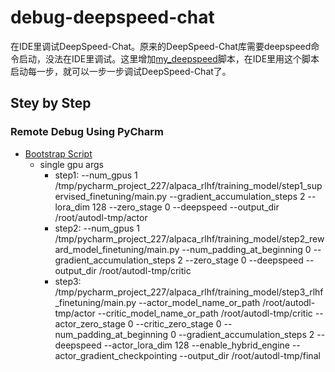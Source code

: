 # debug-deepspeed-chat
在IDE里调试DeepSpeed-Chat。原来的DeepSpeed-Chat库需要deepspeed命令启动，没法在IDE里调试。这里增加[my_deepspeed](alpaca_rlhf/training_model/my_deepspeed.py)脚本，在IDE里用这个脚本启动每一步，就可以一步一步调试DeepSpeed-Chat了。

## Stey by Step
### Remote Debug Using PyCharm
- [Bootstrap Script](alpaca_rlhf/training_model/my_deepspeed.py)
  - single gpu args
    - step1: --num_gpus 1 /tmp/pycharm_project_227/alpaca_rlhf/training_model/step1_supervised_finetuning/main.py --gradient_accumulation_steps 2 --lora_dim 128 --zero_stage 0 --deepspeed --output_dir /root/autodl-tmp/actor
    - step2: --num_gpus 1 /tmp/pycharm_project_227/alpaca_rlhf/training_model/step2_reward_model_finetuning/main.py --num_padding_at_beginning 0 --gradient_accumulation_steps 2 --zero_stage 0 --deepspeed --output_dir /root/autodl-tmp/critic
    - step3: /tmp/pycharm_project_227/alpaca_rlhf/training_model/step3_rlhf_finetuning/main.py --actor_model_name_or_path /root/autodl-tmp/actor --critic_model_name_or_path /root/autodl-tmp/critic  --actor_zero_stage 0 --critic_zero_stage 0 --num_padding_at_beginning 0 --gradient_accumulation_steps 2 --deepspeed --actor_lora_dim 128 --enable_hybrid_engine --actor_gradient_checkpointing --output_dir /root/autodl-tmp/final


